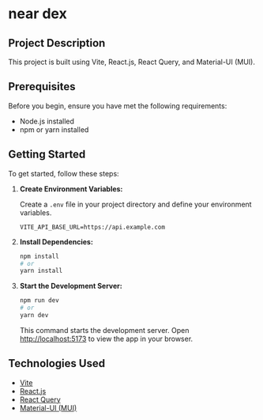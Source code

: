 # near dex

## Project Description

This project is built using Vite, React.js, React Query, and Material-UI (MUI).

## Prerequisites

Before you begin, ensure you have met the following requirements:

- Node.js installed
- npm or yarn installed

## Getting Started

To get started, follow these steps:

1. **Create Environment Variables:**

   Create a `.env` file in your project directory and define your environment variables.

   ```plaintext
   VITE_API_BASE_URL=https://api.example.com
   ```

2. **Install Dependencies:**

   ```sh
   npm install
   # or
   yarn install
   ```

3. **Start the Development Server:**

   ```sh
   npm run dev
   # or
   yarn dev
   ```

   This command starts the development server. Open [http://localhost:5173](http://localhost:5173) to view the app in your browser.

## Technologies Used

- [Vite](https://vitejs.dev/)
- [React.js](https://reactjs.org/)
- [React Query](https://react-query.tanstack.com/)
- [Material-UI (MUI)](https://mui.com/)
